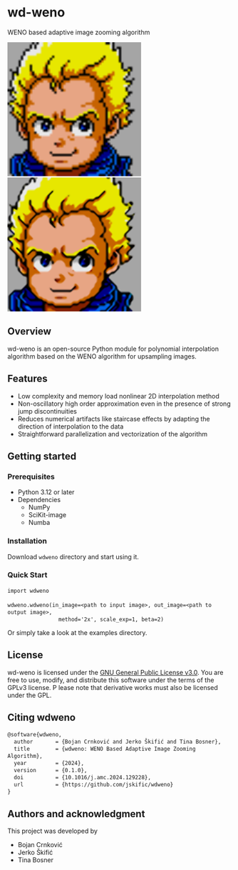 # wd-weno

WENO based adaptive image zooming algorithm

<img width="300px" src="images/fig_02_head.png">
<img width="300px" src="images/fig_02_head_q16x_exponent_2.0.png">



## Overview
wd-weno is an open-source Python module for polynomial interpolation algorithm based on the WENO algorithm for upsampling images.

## Features
- Low complexity and memory load nonlinear 2D interpolation method
- Non-oscillatory high order approximation even in the presence of strong jump discontinuities
- Reduces numerical artifacts like staircase effects by adapting the direction of interpolation to the data
- Straightforward parallelization and vectorization of the algorithm

## Getting started

### Prerequisites
- Python 3.12 or later
- Dependencies
  - NumPy
  - SciKit-image
  - Numba

### Installation
Download `wdweno` directory and start using it.

### Quick Start
```
import wdweno

wdweno.wdweno(in_image=<path to input image>, out_image=<path to output image>,
                method='2x', scale_exp=1, beta=2)
```
Or simply take a look at the examples directory.


## License
wd-weno is licensed under the [GNU General Public License v3.0](https://choosealicense.com/licenses/gpl-3.0/#).
You are free to use, modify, and distribute this software under the terms of the GPLv3 license. P
lease note that derivative works must also be licensed under the GPL.

## Citing wdweno
```
@software{wdweno,
  author       = {Bojan Crnković and Jerko Škifić and Tina Bosner},
  title        = {wdweno: WENO Based Adaptive Image Zooming Algorithm},
  year         = {2024},
  version      = {0.1.0},
  doi          = {10.1016/j.amc.2024.129228},
  url          = {https://github.com/jskific/wdweno}
}
```



## Authors and acknowledgment
This project was developed by
- Bojan Crnković
- Jerko Škifić
- Tina Bosner
